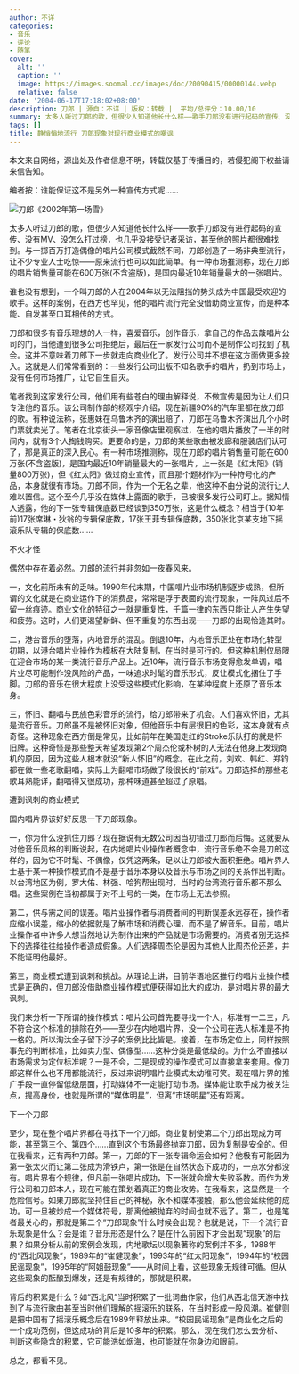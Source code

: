 ```yaml
---
author: 不详
categories:
- 音乐
- 评论
- 随笔
cover:
  alt: ''
  caption: ''
  image: https://images.soomal.cc/images/doc/20090415/00000144.webp
  relative: false
date: '2004-06-17T17:18:02+08:00'
description: 刀郎 | 源自：不详 | 版权：转载 |  平均/总评分：10.00/10
summary: 太多人听过刀郎的歌，但很少人知道他长什么样――歌手刀郎没有进行起码的宣传、没有MV、没怎么打过榜，也几乎没接受记者采访，甚至他的照片都很难找到。与一掷百万打造偶像的唱片公司模式截然不同，刀郎创造了一场非典型流行，让不少专业人士吃惊――原来流行也可以如此简单。有一种市场推测称，现在刀郎的唱片销售量可能在600万张(不含盗版)，是国内最近10年销量最大的一张唱片
tags: []
title: 静悄悄地流行 刀郎现象对现行商业模式的嘲讽
---
```


本文来自网络，源出处及作者信息不明，转载仅基于传播目的，若侵犯阁下权益请来信告知。

编者按：谁能保证这不是另外一种宣传方式呢……

![刀郎《2002年第一场雪》](https://images.soomal.cc/images/doc/20090415/00000144.webp)



太多人听过刀郎的歌，但很少人知道他长什么样――歌手刀郎没有进行起码的宣传、没有MV、没怎么打过榜，也几乎没接受记者采访，甚至他的照片都很难找到。与一掷百万打造偶像的唱片公司模式截然不同，刀郎创造了一场非典型流行，让不少专业人士吃惊――原来流行也可以如此简单。有一种市场推测称，现在刀郎的唱片销售量可能在600万张(不含盗版)，是国内最近10年销量最大的一张唱片。

谁也没有想到，一个叫刀郎的人在2004年以无法阻挡的势头成为中国最受欢迎的歌手。这样的案例，在西方也罕见，他的唱片流行完全没借助商业宣传，而是种本能、自发甚至口耳相传的方式。

刀郎和很多有音乐理想的人一样，喜爱音乐，创作音乐，拿自己的作品去敲唱片公司的门，当他遭到很多公司拒绝后，最后在一家发行公司而不是制作公司找到了机会。这并不意味着刀郎下一步就走向商业化了。发行公司并不想在这方面做更多投入。这就是人们常常看到的：一些发行公司出版不知名歌手的唱片，扔到市场上，没有任何市场推广，让它自生自灭。

笔者找到这家发行公司，他们用有些苍白的理由解释说，不做宣传是因为让人们只专注他的音乐。该公司制作部的杨观宇介绍，现在新疆90%的汽车里都在放刀郎的歌。有种说法称，张惠妹在乌鲁木齐的演出赔了，刀郎在乌鲁木齐演出几个小时门票就卖光了。笔者在北京街头一家音像店里观察过，在他的唱片播放了一半的时间内，就有3个人掏钱购买。更要命的是，刀郎的某些歌曲被发廊和服装店们认可了，那是真正的深入民心。有一种市场推测称，现在刀郎的唱片销售量可能在600万张(不含盗版)，是国内最近10年销量最大的一张唱片，上一张是《红太阳》(销量800万张)，但《红太阳》做过商业宣传，而且那个题材作为一种符号化的产品，本身就很有市场。刀郎不同，作为一个无名之辈，他这种不由分说的流行让人难以置信。这个至今几乎没在媒体上露面的歌手，已被很多发行公司盯上。据知情人透露，他的下一张专辑保底数已经谈到350万张，这是什么概念？相当于(10年前)17张席琳・狄翁的专辑保底数，17张王菲专辑保底数，350张北京某支地下摇滚乐队专辑的保底数……

不火才怪

偶然中存在着必然。刀郎的流行并非忽如一夜春风来。

一，文化前所未有的乏味。1990年代末期，中国唱片业市场机制逐步成熟，但所谓的文化就是在商业运作下的消费品，常常是浮于表面的流行现象，一阵风过后不留一丝痕迹。商业文化的特征之一就是重复性，千篇一律的东西只能让人产生失望和疲劳。这时，人们更渴望新鲜、但不重复的东西出现――刀郎的出现恰逢其时。

二，港台音乐的堕落，内地音乐的混乱。倒退10年，内地音乐正处在市场化转型初期，以港台唱片业操作为模板在大陆复制，在当时是可行的。但这种机制仅局限在迎合市场的某一类流行音乐产品上。近10年，流行音乐市场变得愈发单调，唱片业尽可能制作没风险的产品，一味追求时髦的音乐形式，反让模式化捆住了手脚。刀郎的音乐在很大程度上没受这些模式化影响，在某种程度上还原了音乐本身。

三，怀旧、翻唱与民族色彩音乐的流行，给刀郎带来了机会。人们喜欢怀旧，尤其是流行音乐。刀郎虽不是被怀旧对象，但他音乐中有层很旧的色彩，这本身就有点奇怪。这种现象在西方倒是常见，比如前年在美国走红的Stroke乐队打的就是怀旧牌。这种奇怪是那些整天希望发现第2个周杰伦或朴树的人无法在他身上发现商机的原因，因为这些人根本就没“新人怀旧”的概念。在此之前，刘欢、韩红、郑钧都在做一些老歌翻唱，实际上为翻唱市场做了段很长的“前戏”。刀郎选择的那些老歌耳熟能详，翻唱得又很成功，那种味道甚至超过了原唱。

遭到讽刺的商业模式

国内唱片界该好好反思一下刀郎现象。

一，你为什么没抓住刀郎？现在据说有无数公司因当初错过刀郎而后悔。这就要从对他音乐风格的判断说起，在内地唱片业操作者概念中，流行音乐绝不会是刀郎这样的，因为它不时髦、不偶像，仅凭这两条，足以让刀郎被大面积拒绝。唱片界人士基于某一种操作模式而不是基于音乐本身以及音乐与市场之间的关系作出判断。以台湾地区为例，罗大佑、林强、哈狗帮出现时，当时的台湾流行音乐都不那么唱。这些案例在当初都属于对不上号的一类，在市场上无法参照。

第二，供与需之间的误差。唱片业操作者与消费者间的判断误差永远存在，操作者应缩小误差，缩小的依据就是了解市场和消费心理，而不是了解音乐。目前，唱片业操作者中许多人想当然地认为制作出来的产品就是市场需要的。消费者别无选择下的选择往往给操作者造成假象。人们选择周杰伦是因为其他人比周杰伦还差，并不能证明他最好。

第三，商业模式遭到讽刺和挑战。从理论上讲，目前华语地区推行的唱片业操作模式是正确的，但刀郎没借助商业操作模式便获得如此大的成功，是对唱片界的最大讽刺。

我们来分析一下所谓的操作模式：唱片公司首先要寻找一个人，标准有一二三，凡不符合这个标准的排除在外――至少在内地唱片界，没一个公司在选人标准是不拘一格的。所以淘汰金子留下沙子的案例比比皆是。接着，在市场定位上，同样按照事先的判断标准，比如实力型、偶像型……这种分类是最低级的。为什么不直接以市场需求为定位标准呢？一是不会，二是现成的操作模式可以直接拿来套用。像刀郎这样什么也不用都能流行，反过来说明唱片业模式太幼稚可笑。现在唱片界的推广手段一直停留低级层面，打动媒体不一定能打动市场。媒体能让歌手成为被关注点，提高身价，也就是所谓的“媒体明星”，但离“市场明星”还有距离。

下一个刀郎

至少，现在整个唱片界都在寻找下一个刀郎。商业复制使第二个刀郎出现成为可能，甚至第三个、第四个……直到这个市场最终抛弃刀郎，因为复制是安全的。但在我看来，还有两种刀郎。第一，刀郎的下一张专辑命运会如何？他极有可能因为第一张太火而让第二张成为滑铁卢，第一张是在自然状态下成功的，一点水分都没有。唱片界有个规律，但凡前一张唱片成功，下一张就会增大失败系数。而作为发行公司和刀郎本人，现在可能在策划着真正的商业攻势。在我看来，这显然是一个危险信号。如果刀郎就坚持住自己的神秘，永不和媒体接触，那么他会延续他的成功。可一旦被炒成一个媒体符号，那离他被抛弃的时间也就不远了。第二，也是笔者最关心的，那就是第二个“刀郎现象”什么时候会出现？也就是说，下一个流行音乐现象是什么？会是谁？音乐形态是什么？是在什么前因下才会出现“现象”的后果？如果分析从前的案例会发现，内地歌坛以现象著称的案例并不多，1988年的“西北风现象”，1989年的“崔健现象”，1993年的“红太阳现象”，1994年的“校园民谣现象”，1995年的“阿姐鼓现象”――从时间上看，这些现象无规律可循。但从这些现象的酝酿到爆发，还是有规律的，那就是积累。

背后的积累是什么？如“西北风”当时积累了一批词曲作家，他们从西北信天游中找到了与流行歌曲甚至当时他们理解的摇滚乐的联系，在当时形成一股风潮。崔健则是把中国有了摇滚乐概念后在1989年释放出来。“校园民谣现象”是商业化之后的一个成功范例，但这成功的背后是10多年的积累。那么，现在我们怎么去分析、判断这些隐含的积累，它可能浩如烟海，也可能就在你身边和眼前。

总之，都看不见。